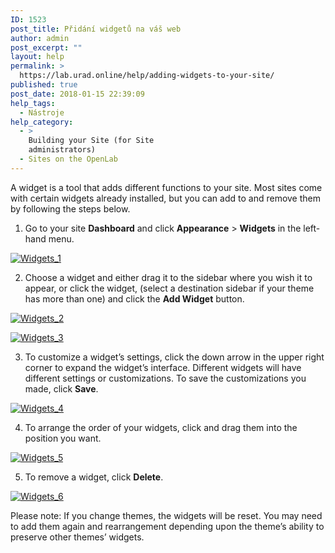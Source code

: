 ```yaml
---
ID: 1523
post_title: Přidání widgetů na váš web
author: admin
post_excerpt: ""
layout: help
permalink: >
  https://lab.urad.online/help/adding-widgets-to-your-site/
published: true
post_date: 2018-01-15 22:39:09
help_tags:
  - Nástroje
help_category:
  - >
    Building your Site (for Site
    administrators)
  - Sites on the OpenLab
---
```

A widget is a tool that adds different functions to your site. Most sites come with certain widgets already installed, but you can add to and remove them by following the steps below.

1. Go to your site <strong>Dashboard</strong> and click <strong>Appearance</strong> &gt; <strong>Widgets</strong> in the left-hand menu.

<a href="https://lab.urad.online/wp-content/uploads/2014/08/Widgets_1.png"><img class="alignnone wp-image-8889" src="https://openlab.citytech.cuny.edu/wp-content/uploads/2014/08/Widgets_1.png" alt="Widgets_1" /></a>

2. Choose a widget and either drag it to the sidebar where you wish it to appear, or click the widget, (select a destination sidebar if your theme has more than one) and click the <strong>Add Widget</strong> button.

<a href="https://lab.urad.online/wp-content/uploads/2014/08/Widgets_2.png"><img class="alignnone wp-image-8890" src="https://openlab.citytech.cuny.edu/wp-content/uploads/2014/08/Widgets_2.png" alt="Widgets_2" /></a>

<a href="https://lab.urad.online/wp-content/uploads/2014/08/Widgets_3.png"><img class="alignnone size-full wp-image-8891" src="https://openlab.citytech.cuny.edu/wp-content/uploads/2014/08/Widgets_3.png" alt="Widgets_3" /></a>

3. To customize a widget’s settings, click the down arrow in the upper right corner to expand the widget’s interface. Different widgets will have different settings or customizations. To save the customizations you made, click <strong>Save</strong>.

<a href="https://lab.urad.online/wp-content/uploads/2014/08/Widgets_4.png"><img class="alignnone wp-image-8892" src="https://openlab.citytech.cuny.edu/wp-content/uploads/2014/08/Widgets_4.png" alt="Widgets_4" /></a>

4. To arrange the order of your widgets, click and drag them into the position you want.

<a href="https://lab.urad.online/wp-content/uploads/2014/08/Widgets_5.png"><img class="alignnone size-full wp-image-8893" src="https://openlab.citytech.cuny.edu/wp-content/uploads/2014/08/Widgets_5.png" alt="Widgets_5" /></a>

5. To remove a widget, click <strong>Delete</strong>.

<a href="https://lab.urad.online/wp-content/uploads/2014/08/Widgets_6.png"><img class="alignnone size-full wp-image-8894" src="https://openlab.citytech.cuny.edu/wp-content/uploads/2014/08/Widgets_6.png" alt="Widgets_6" /></a>

Please note: If you change themes, the widgets will be reset. You may need to add them again and rearrangement depending upon the theme’s ability to preserve other themes’ widgets.

